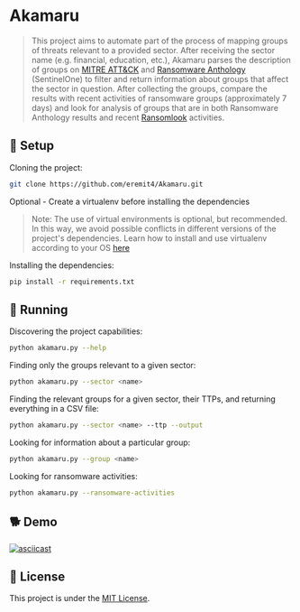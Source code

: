 # Akamaru
> This project aims to automate part of the process of mapping groups of threats relevant to a provided sector. After receiving the sector name (e.g. financial, education, etc.), Akamaru parses the description of groups on [MITRE ATT&CK](https://attack.mitre.org/groups/) and [Ransomware Anthology](https://www.sentinelone.com/anthology/) (SentinelOne) to filter and return information about groups that affect the sector in question.
> After collecting the groups, compare the results with recent activities of ransomware groups (approximately 7 days) and look for analysis of groups that are in both Ransomware Anthology results and recent [Ransomlook](https://www.ransomlook.io/recent) activities.

## 🐾 Setup

Cloning the project:
```bash
git clone https://github.com/eremit4/Akamaru.git
```
Optional - Create a virtualenv before installing the dependencies
> Note: The use of virtual environments is optional, but recommended. In this way, we avoid possible conflicts in different versions of the project's dependencies.
> Learn how to install and use virtualenv according to your OS [here](https://virtualenv.pypa.io/en/latest/)

Installing the dependencies:
```bash
pip install -r requirements.txt
```

## 🐶 Running

Discovering the project capabilities:
```bash
python akamaru.py --help
```

Finding only the groups relevant to a given sector:
```bash
python akamaru.py --sector <name>
```

Finding the relevant groups for a given sector, their TTPs, and returning everything in a CSV file:
```bash
python akamaru.py --sector <name> --ttp --output
```

Looking for information about a particular group:
```bash
python akamaru.py --group <name>
```

Looking for ransomware activities:
```bash
python akamaru.py --ransomware-activities
```

## 🐕 Demo
[![asciicast](https://asciinema.org/a/591986.svg)](https://asciinema.org/a/591986)

## 📝 License
This project is under the [MIT License](LICENSE).
